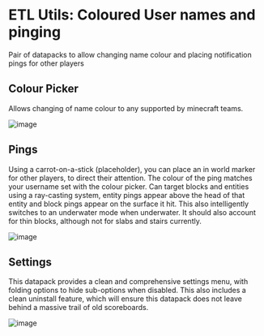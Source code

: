 # ETL Utils: Coloured User names and pinging
Pair of datapacks to allow changing name colour and placing notification pings for other players

## Colour Picker
Allows changing of name colour to any supported by minecraft teams.

![image](https://user-images.githubusercontent.com/8903016/115802956-c0a0ec80-a3d7-11eb-879c-4c38a473287b.png)

## Pings
Using a carrot-on-a-stick (placeholder), you can place an in world marker for other players, to direct their attention. 
The colour of the ping matches your username set with the colour picker.
Can target blocks and entities using a ray-casting system, entity pings appear above the head of that entity and block pings appear on the surface it hit.
This also intelligently switches to an underwater mode when underwater. It should also account for thin blocks, although not for slabs and stairs currently.

![image](https://user-images.githubusercontent.com/8903016/115803119-27260a80-a3d8-11eb-887f-b7d3165d73b1.png)

## Settings
This datapack provides a clean and comprehensive settings menu, with folding options to hide sub-options when disabled. This also includes a clean uninstall feature, which will ensure this datapack does not leave behind a massive trail of old scoreboards.

![image](https://user-images.githubusercontent.com/8903016/116833236-01ef8400-abb0-11eb-81cd-7227f1e5addd.png)

